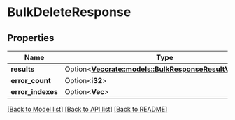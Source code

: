 # BulkDeleteResponse

## Properties

Name | Type | Description | Notes
------------ | ------------- | ------------- | -------------
**results** | Option<[**Vec<crate::models::BulkResponseResultVoidEntity>**](BulkResponseResultVoidEntity.md)> |  | [optional]
**error_count** | Option<**i32**> |  | [optional]
**error_indexes** | Option<**Vec<i32>**> |  | [optional]

[[Back to Model list]](../README.md#documentation-for-models) [[Back to API list]](../README.md#documentation-for-api-endpoints) [[Back to README]](../README.md)


